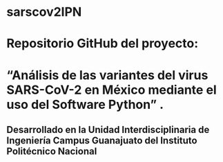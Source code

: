 # sarscov2IPN
# Repositorio GitHub del proyecto:
# “Análisis de las variantes del virus SARS-CoV-2 en México mediante el uso del Software Python” .
## Desarrollado en la Unidad Interdisciplinaria de Ingeniería Campus Guanajuato del Instituto Politécnico Nacional


